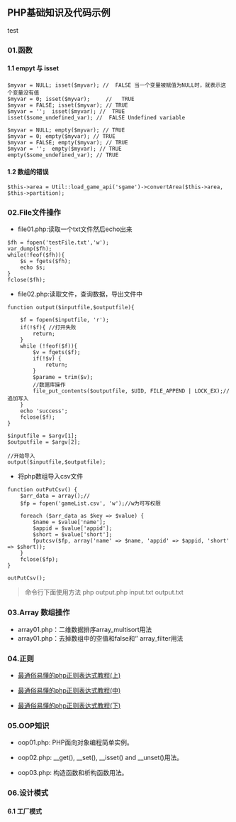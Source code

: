 ## PHP基础知识及代码示例
test
### 01.函数

#### 1.1 empyt 与 isset

```
$myvar = NULL; isset($myvar); //  FALSE 当一个变量被赋值为NULL时，就表示这个变量没有值
$myvar = 0; isset($myvar);     //   TRUE
$myvar = FALSE; isset($myvar); // TRUE
$myvar = '';  isset($myvar); //  TRUE
isset($some_undefined_var); //  FALSE Undefined variable

$myvar = NULL; empty($myvar); // TRUE
$myvar = 0; empty($myvar); // TRUE
$myvar = FALSE; empty($myvar); // TRUE
$myvar = '';  empty($myvar); // TRUE
empty($some_undefined_var); // TRUE
```

#### 1.2 数组的错误

```
$this->area = Util::load_game_api('sgame')->convertArea($this->area, $this->partition);
```

### 02.File文件操作
* file01.php:读取一个txt文件然后echo出来
```
$fh = fopen('testFile.txt','w');
var_dump($fh);
while(!feof($fh)){
    $s = fgets($fh);
    echo $s;
}
fclose($fh);
```
* file02.php:读取文件，查询数据，导出文件中
```
function output($inputfile,$outputfile){

    $f = fopen($inputfile, 'r');
    if(!$f){ //打开失败
        return;
    }
    while (!feof($f)){
        $v = fgets($f);
        if(!$v) {
            return;
        }
        $parame = trim($v);
        //数据库操作
        file_put_contents($outputfile, $UID, FILE_APPEND | LOCK_EX);//追加写入
    }
    echo 'success';
    fclose($f);
}

$inputfile = $argv[1];
$outputfile = $argv[2];

//开始导入
output($inputfile,$outputfile);
```

* 将php数组导入csv文件

```
function outPutCsv() {
    $arr_data = array();//
    $fp = fopen('gameList.csv', 'w');//w为可写权限

    foreach ($arr_data as $key => $value) {
        $name = $value['name'];
        $appid = $value['appid'];
        $short = $value['short'];
        fputcsv($fp, array('name' => $name, 'appid' => $appid, 'short' => $short));
    }
    fclose($fp);
}

outPutCsv();
```

> 命令行下面使用方法  php output.php  input.txt output.txt

### 03.Array 数组操作
* array01.php：二维数据排序array_multisort用法
* array01.php：去掉数组中的空值和false和‘’ array_filter用法

### 04.正则
* [最通俗易懂的php正则表达式教程(上)](http://www.tuicool.com/articles/EZ3myu)

* [最通俗易懂的php正则表达式教程(中)](http://www.tuicool.com/articles/6rUzEn7)

* [最通俗易懂的php正则表达式教程(下)](http://www.tuicool.com/articles/nMn2yeU)

### 05.OOP知识

* oop01.php: PHP面向对象编程简单实例。

* oop02.php: __get(), __set(), __isset() and __unset()用法。

* oop03.php: 构造函数和析构函数用法。


### 06.设计模式

#### 6.1 工厂模式
